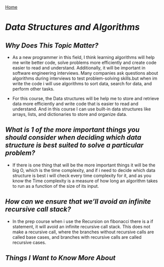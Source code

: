 [Home](./README.md)


# ***Data Structures and Algorithms***


## ***Why Does This Topic Matter?***

- As a new programmer in this field, I think learning algorithms will help me write better code, solve problems more efficiently and create code easier to read and understand. Additionally, it will be important in software engineering interviews. Many companies ask questions about algorithms during interviews to test problem-solving skills.but when im write the code  i will use algorithms to sort data, search for data, and perform other tasks. 

- For this course, the Data structures  will be  help me to store and retrieve data more efficiently and write code that is easier to read and understand. And in this course I can use built-in data structures like arrays, lists, and dictionaries to store and organize data.


## ***What is 1 of the more important things you should consider when deciding which data structure is best suited to solve a particular problem?***

- If there is one thing that will be the more important things it will be the big O, which is the time complexity, and if i need to decide which data structure is best i will check every time complexity for it, and as you know the Time complexity is a measure of how long an algorithm takes to run as a function of the size of its input.  




## ***How can we ensure that we’ll avoid an infinite recursive call stack?***

- In the prep course when i use the Recursion on fibonacci there is a if statement, it will avoid an infinite recursive call stack. This does not make a recursive call, where the branches without recursive calls are called base cases, and branches with recursive calls are called recursive cases.


## ***Things I Want to Know More About***
